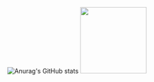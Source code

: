 ![Anurag's GitHub stats](https://github-readme-stats.vercel.app/api?username=eiiko6&count_private=true&show_icons=true&include_all_commits=true&bg_color=0d1117&title_color=638cc6&ring_color=638cc6&icon_color=386ab0&text_color=d4d4d4&count_private=true&hide_border=true&custom_title=My%20stats:)
<a href="https://github.com/eiiko6">
  <img src="https://cdn.discordapp.com/attachments/851501348775657543/1137072203016458280/GyK2BG9.gif" width="150"/>
</a>

